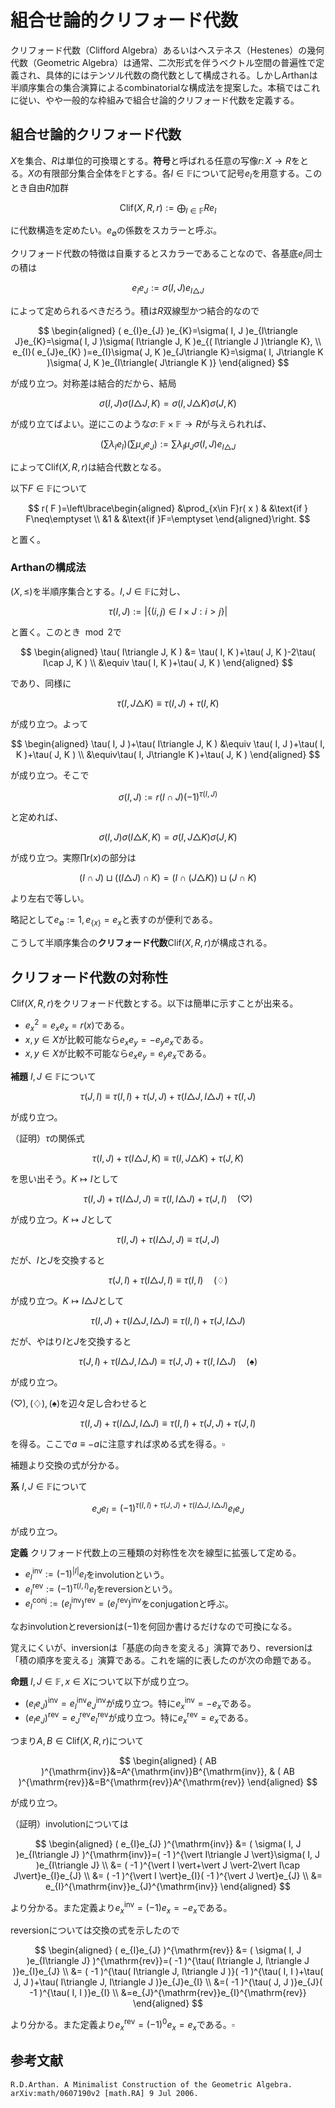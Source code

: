 
# 組合せ論的クリフォード代数

クリフォード代数（Clifford Algebra）あるいはヘステネス（Hestenes）の幾何代数（Geometric Algebra）は通常、二次形式を伴うベクトル空間の普遍性で定義され、具体的にはテンソル代数の商代数として構成される。しかしArthanは半順序集合の集合演算によるcombinatorialな構成法を提案した。本稿ではこれに従い、やや一般的な枠組みで組合せ論的クリフォード代数を定義する。

## 組合せ論的クリフォード代数

$X$を集合、$R$は単位的可換環とする。**符号**と呼ばれる任意の写像$r\colon X\rightarrow R$をとる。$X$の有限部分集合全体を$\mathbb{F}$とする。各$I\in\mathbb{F}$について記号$e_{I}$を用意する。このとき自由$R$加群

$$
\mathrm{Clif}( X, R, r ):=\bigoplus_{I\in\mathbb{F}}Re_{I}
$$

に代数構造を定めたい。$e_{\emptyset}$の係数をスカラーと呼ぶ。

クリフォード代数の特徴は自乗するとスカラーであることなので、各基底$e_{I}$同士の積は

$$
e_{I}e_{J}:=\sigma( I, J )e_{I\triangle J}
$$

によって定められるべきだろう。積は$R$双線型かつ結合的なので

$$
\begin{aligned} ( e_{I}e_{J} )e_{K}=\sigma( I, J )e_{I\triangle J}e_{K}=\sigma( I, J )\sigma( I\triangle J, K )e_{( I\triangle J )\triangle K}, \\ e_{I}( e_{J}e_{K} )=e_{I}\sigma( J, K )e_{J\triangle K}=\sigma( I, J\triangle K )\sigma( J, K )e_{I\triangle( J\triangle K )} \end{aligned}
$$

が成り立つ。対称差は結合的だから、結局

$$
\sigma( I, J )\sigma( I\triangle J, K )=\sigma( I, J\triangle K )\sigma( J, K )
$$

が成り立てばよい。逆にこのような$\sigma\colon\mathbb{F}\times\mathbb{F}\rightarrow R$が与えられれば、

$$
\left( \sum\lambda_{I}e_{I} \right)\left( \sum\mu_{J}e_{J} \right):=\sum\lambda_{I}\mu_{J}\sigma( I, J )e_{I\triangle J}
$$

によって$\mathrm{Clif}( X, R, r )$は結合代数となる。

以下$F\in\mathbb{F}$について

$$
r( F )=\left\lbrace\begin{aligned} &\prod_{x\in F}r( x ) & &\text{if } F\neq\emptyset \\ &1 & &\text{if }F=\emptyset \end{aligned}\right.
$$

と置く。



### Arthanの構成法

$( X, \le )$を半順序集合とする。$I, J\in\mathbb{F}$に対し、

$$
\tau( I, J ):=\vert \lbrace ( i, j ) \in I\times J : i\gt j \rbrace \vert
$$

と置く。このとき$\mod{2}$で

$$
\begin{aligned} \tau( I\triangle J, K ) &= \tau( I, K )+\tau( J, K )-2\tau( I\cap J, K ) \\ &\equiv \tau( I, K )+\tau( J, K ) \end{aligned}
$$

であり、同様に

$$
\tau( I, J\triangle K )\equiv\tau( I, J )+\tau( I, K )
$$

が成り立つ。よって

$$
\begin{aligned} \tau( I, J )+\tau( I\triangle J, K ) &\equiv \tau( I, J )+\tau( I, K )+\tau( J, K ) \\ &\equiv\tau( I, J\triangle K )+\tau( J, K ) \end{aligned}
$$

が成り立つ。そこで

$$
\sigma( I, J ):=r( I\cap J )( -1 )^{\tau( I, J )}
$$

と定めれば、

$$
\sigma( I, J )\sigma( I\triangle K, K )=\sigma( I, J\triangle K )\sigma( J, K )
$$

が成り立つ。実際$\prod r( x )$の部分は

$$
( I\cap J )\sqcup( ( I\triangle J )\cap K )=( I\cap ( J\triangle K ) )\sqcup( J\cap K )
$$

より左右で等しい。

略記として$e_{\emptyset}:=1, e_{\lbrace x \rbrace}=e_{x}$と表すのが便利である。

こうして半順序集合の**クリフォード代数**$\mathrm{Clif}( X, R, r )$が構成される。



## クリフォード代数の対称性

$\mathrm{Clif}( X, R, r )$をクリフォード代数とする。以下は簡単に示すことが出来る。

- $e_{x}^{2}=e_{x}e_{x}=r( x )$である。
- $x, y\in X$が比較可能なら$e_{x}e_{y}=-e_{y}e_{x}$である。
- $x, y\in X$が比較不可能なら$e_{x}e_{y}=e_{y}e_{x}$である。

**補題** $I, J\in\mathbb{F}$について

$$
\tau( J, I )\equiv\tau( I, I )+\tau( J, J )+\tau( I\triangle J, I\triangle J )+\tau( I, J )
$$

が成り立つ。

（証明）$\tau$の関係式

$$
\tau( I, J )+\tau( I\triangle J, K )\equiv\tau( I, J\triangle K )+\tau( J, K )
$$

を思い出そう。$K\mapsto I$として

$$
\tau( I, J )+\tau( I\triangle J, J )\equiv\tau( I, I\triangle J )+\tau( J, I )\quad( \heartsuit )
$$

が成り立つ。$K\mapsto J$として

$$
\tau( I, J )+\tau( I\triangle J, J )\equiv\tau( J, J )
$$

だが、$I$と$J$を交換すると

$$
\tau( J, I )+\tau( I\triangle J, I )\equiv\tau( I, I )\quad( \diamondsuit )
$$

が成り立つ。$K\mapsto I\triangle J$として

$$
\tau( I, J )+\tau( I\triangle J, I\triangle J )\equiv\tau( I, I )+\tau( J, I\triangle J )
$$

だが、やはり$I$と$J$を交換すると

$$
\tau( J, I )+\tau( I\triangle J, I\triangle J )\equiv\tau( J, J )+\tau( I, I\triangle J )\quad( \spadesuit )
$$

が成り立つ。

$( \heartsuit ), ( \diamondsuit ), ( \spadesuit )$を辺々足し合わせると

$$
\tau( I, J )+\tau( I\triangle J, I\triangle J )\equiv\tau( I, I )+\tau( J, J )+\tau( J, I )
$$

を得る。ここで$a\equiv -a$に注意すれば求める式を得る。$\square$

補題より交換の式が分かる。

**系** $I, J\in\mathbb{F}$について

$$
e_{J}e_{I}=( -1 )^{\tau( I, I )+\tau( J, J )+\tau( I\triangle J, I\triangle J )}e_{I}e_{J}
$$

が成り立つ。

**定義** クリフォード代数上の三種類の対称性を次を線型に拡張して定める。

- $e_{I}^{\mathrm{inv}}:=( -1 )^{\vert I \vert}e_{I}$をinvolutionという。
- $e_{I}^{\mathrm{rev}}:=( -1 )^{\tau( I, I )}e_{I}$をreversionという。
- $e_{I}^{\mathrm{conj}}:=( e_{I}^{\mathrm{inv}} )^{\mathrm{rev}}=( e_{I}^{\mathrm{rev}} )^{\mathrm{inv}}$をconjugationと呼ぶ。

なおinvolutionとreversionは$( -1 )$を何回か書けるだけなので可換になる。

覚えにくいが、inversionは「基底の向きを変える」演算であり、reversionは「積の順序を変える」演算である。これを端的に表したのが次の命題である。

**命題** $I, J\in\mathbb{F}, x\in X$について以下が成り立つ。

- $( e_{I}e_{J} )^{\mathrm{inv}}=e_{I}^{\mathrm{inv}}e_{J}^{\mathrm{inv}}$が成り立つ。特に$e_{x}^{\mathrm{inv}}=-e_{x}$である。
- $( e_{I}e_{J} )^{\mathrm{rev}}=e_{J}^{\mathrm{rev}}e_{I}^{\mathrm{rev}}$が成り立つ。特に$e_{x}^{\mathrm{rev}}=e_{x}$である。

つまり$A, B\in\mathrm{Clif}( X, R, r )$について

$$
\begin{aligned} ( AB )^{\mathrm{inv}}&=A^{\mathrm{inv}}B^{\mathrm{inv}}, & ( AB )^{\mathrm{rev}}&=B^{\mathrm{rev}}A^{\mathrm{rev}} \end{aligned}
$$

が成り立つ。

（証明）involutionについては

$$
\begin{aligned} ( e_{I}e_{J} )^{\mathrm{inv}} &= ( \sigma( I, J )e_{I\triangle J} )^{\mathrm{inv}}=( -1 )^{\vert I\triangle J \vert}\sigma( I, J )e_{I\triangle J} \\ &= ( -1 )^{\vert I \vert+\vert J \vert-2\vert I\cap J\vert}e_{I}e_{J} \\ &= ( -1 )^{\vert I \vert}e_{I}( -1 )^{\vert J \vert}e_{J} \\ &= e_{I}^{\mathrm{inv}}e_{J}^{\mathrm{inv}} \end{aligned}
$$

より分かる。また定義より$e_{x}^{\mathrm{inv}}=( -1 )e_{x}=-e_{x}$である。

reversionについては交換の式を示したので

$$
\begin{aligned} ( e_{I}e_{J} )^{\mathrm{rev}} &= ( \sigma( I, J )e_{I\triangle J} )^{\mathrm{rev}}=( -1 )^{\tau( I\triangle J, I\triangle J )}e_{I}e_{J} \\ &= ( -1 )^{\tau( I\triangle J, I\triangle J )}( -1 )^{\tau( I, I )+\tau( J, J )+\tau( I\triangle J, I\triangle J )}e_{J}e_{I} \\ &=( -1 )^{\tau( J, J )}e_{J}( -1 )^{\tau( I, I )}e_{I} \\ &=e_{J}^{\mathrm{rev}}e_{I}^{\mathrm{rev}} \end{aligned}
$$

より分かる。また定義より$e_{x}^{\mathrm{rev}}=( -1 )^{0}e_{x}=e_{x}$である。$\square$




## 参考文献

    R.D.Arthan. A Minimalist Construction of the Geometric Algebra. arXiv:math/0607190v2 [math.RA] 9 Jul 2006.